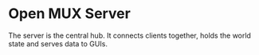 # Open MUX Server
The server is the central hub. It connects clients together, holds the world state and serves data to GUIs.
